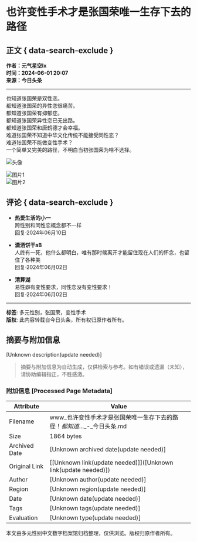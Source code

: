 # 也许变性手术才是张国荣唯一生存下去的路径

## 正文 { data-search-exclude }


**作者：元气星空Ix**  
**时间：2024-06-01 20:07**  
**来源：今日头条**  

---

也知道张国荣是双性恋。  
都知道张国荣的异性恋很痛苦。  
都知道张国荣有抑郁症。  
都知道张国荣异性恋已无出路。  
都知道张国荣和唐鹤德才会幸福。  
难道张国荣不知道中华文化传统不能接受同性恋？  
难道张国荣不能做变性手术？  
一个简单又完美的路径，不明白当初张国荣为啥不选择。

![头像](https://p3-sign.toutiaoimg.com/user-avatar/30cba95fe47b7909c0305f8f9e333fb4~300x300.image?_iz=112761&from=tt_user.wtt&lk3s=06827d14&x-expires=1737504000&x-signature=uMaR7cm3te5%2BPaANnSSzcabesO0%3D)

![图片1](//p3-sign.toutiaoimg.com/tos-cn-i-ezhpy3drpa/afa9ddc45abe42279060150953826f5f~tplv-obj:414:558.image?_iz=97245&bid=15&from=post&gid=1800660500546564&lk3s=06827d14&x-expires=1744588800&x-signature=HVElfY2WeWT0SXbN2tue%2FKc8%2FFQ%3D)  
![图片2](//p3-sign.toutiaoimg.com/tos-cn-i-ezhpy3drpa/16de27ea8bd84ba4a6720a61539ac6c7~tplv-obj:308:440.image?_iz=97245&bid=15&from=post&gid=1800660500546564&lk3s=06827d14&x-expires=1744588800&x-signature=mSiXYhoANd510ZwZhju4R4fwKc0%3D)

## 评论 { data-search-exclude }

- **热爱生活的小一**  
  跨性别和同性恋概念都不一样  
  回复·2024年06月10日  

- **潇洒饼干aB**  
  人终有一死，他什么都明白，唯有那时候离开才能留住现在人们的怀念，也留住了各种美  
  回复·2024年06月02日  

- **清算湖**  
  易性癖有变性要求，同性恋没有变性要求！  
  回复·2024年06月02日  

---  

**标签**: 多元性别，张国荣，变性手术  
**版权**: 此内容转载自今日头条，所有权归原作者所有。
<!-- tcd_original_link https://www.toutiao.com/w/1800660500546564/ -->


## 摘要与附加信息

<!-- tcd_abstract -->
[Unknown description(update needed)]
<!-- tcd_abstract_end -->

> 摘要与附加信息为自动生成，仅供检索与参考。如有错误或遗漏（未知），请协助编辑指正，不胜感激。

### 附加信息 [Processed Page Metadata]

| Attribute       | Value                                  |
|-----------------|----------------------------------------|
| Filename        | www_也许变性手术才是张国荣唯一生存下去的路径！_都知道_..._-_今日头条.md                             |
| Size            | 1864 bytes                           |
| Archived Date   | [Unknown archived date(update needed)]                             |
| Original Link   | [[Unknown link(update needed)]]([Unknown link(update needed)])                       |
| Author          | [Unknown author(update needed)]                               |
| Region          | [Unknown region(update needed)]                               |
| Date            | [Unknown date(update needed)]                                 |
| Tags            | [Unknown tags(update needed)]                                 |
| Evaluation            | [Unknown type(update needed)]                                 |
<!-- tcd_table_end -->

本文由多元性别中文数字档案馆归档整理，仅供浏览。版权归原作者所有。

